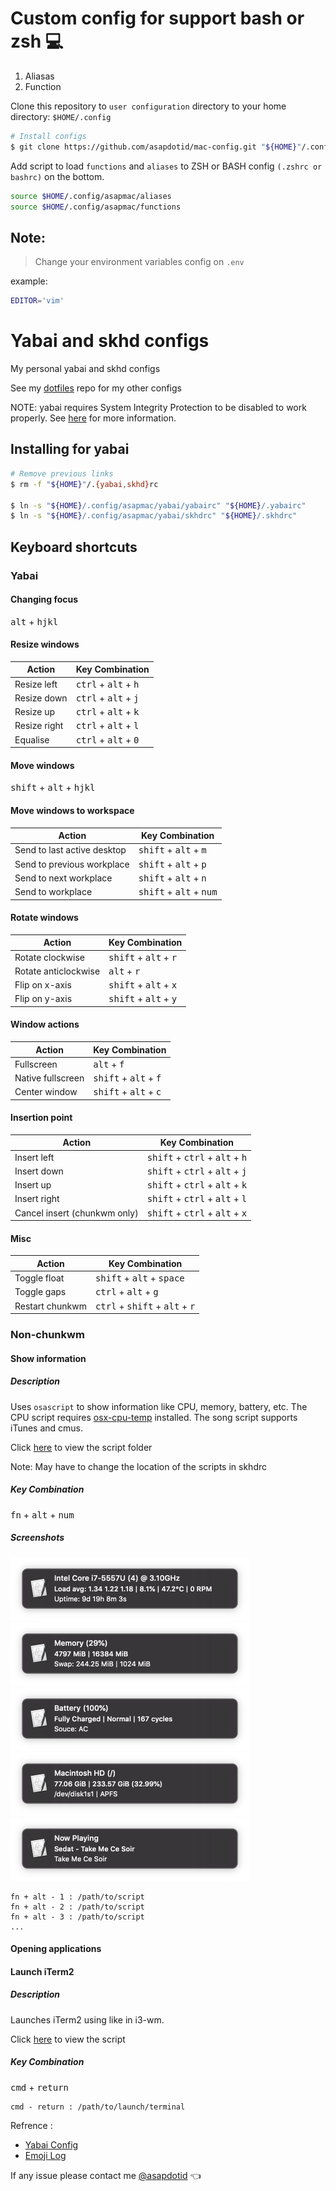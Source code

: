 # Custom config for support bash or zsh :computer:

1. Aliasas
1. Function

Clone this repository to `user configuration` directory to your home directory: `$HOME/.config`

```bash
# Install configs
$ git clone https://github.com/asapdotid/mac-config.git "${HOME}"/.config/asapmac
```

Add script to load `functions` and `aliases` to ZSH or BASH config `(.zshrc or bashrc)` on the bottom.

```bash
source $HOME/.config/asapmac/aliases
source $HOME/.config/asapmac/functions
```

## Note:

> Change your environment variables config on `.env`

example:

```bash
EDITOR='vim'
```

# Yabai and skhd configs

My personal yabai and skhd configs

See my [dotfiles](https://gitlab.com/julian-heng/dotfiles.git) repo for my other configs

NOTE: yabai requires System Integrity Protection to be disabled to work properly. See [here](https://github.com/koekeishiya/yabai/wiki/Disabling-System-Integrity-Protection) for more information.

## Installing for yabai

```sh
# Remove previous links
$ rm -f "${HOME}"/.{yabai,skhd}rc

$ ln -s "${HOME}/.config/asapmac/yabai/yabairc" "${HOME}/.yabairc"
$ ln -s "${HOME}/.config/asapmac/yabai/skhdrc" "${HOME}/.skhdrc"
```

## Keyboard shortcuts

### Yabai

#### Changing focus

<kbd>alt</kbd> + <kbd>hjkl</kbd>

#### Resize windows

| Action       | Key Combination                                 |
| ------------ | ----------------------------------------------- |
| Resize left  | <kbd>ctrl</kbd> + <kbd>alt</kbd> + <kbd>h</kbd> |
| Resize down  | <kbd>ctrl</kbd> + <kbd>alt</kbd> + <kbd>j</kbd> |
| Resize up    | <kbd>ctrl</kbd> + <kbd>alt</kbd> + <kbd>k</kbd> |
| Resize right | <kbd>ctrl</kbd> + <kbd>alt</kbd> + <kbd>l</kbd> |
| Equalise     | <kbd>ctrl</kbd> + <kbd>alt</kbd> + <kbd>0</kbd> |

#### Move windows

<kbd>shift</kbd> + <kbd>alt</kbd> + <kbd>hjkl</kbd>

#### Move windows to workspace

| Action                      | Key Combination                                    |
| --------------------------- | -------------------------------------------------- |
| Send to last active desktop | <kbd>shift</kbd> + <kbd>alt</kbd> + <kbd>m</kbd>   |
| Send to previous workplace  | <kbd>shift</kbd> + <kbd>alt</kbd> + <kbd>p</kbd>   |
| Send to next workplace      | <kbd>shift</kbd> + <kbd>alt</kbd> + <kbd>n</kbd>   |
| Send to workplace           | <kbd>shift</kbd> + <kbd>alt</kbd> + <kbd>num</kbd> |

#### Rotate windows

| Action               | Key Combination                                  |
| -------------------- | ------------------------------------------------ |
| Rotate clockwise     | <kbd>shift</kbd> + <kbd>alt</kbd> + <kbd>r</kbd> |
| Rotate anticlockwise | <kbd>alt</kbd> + <kbd>r</kbd>                    |
| Flip on x-axis       | <kbd>shift</kbd> + <kbd>alt</kbd> + <kbd>x</kbd> |
| Flip on y-axis       | <kbd>shift</kbd> + <kbd>alt</kbd> + <kbd>y</kbd> |

#### Window actions

| Action            | Key Combination                                  |
| ----------------- | ------------------------------------------------ |
| Fullscreen        | <kbd>alt</kbd> + <kbd>f</kbd>                    |
| Native fullscreen | <kbd>shift</kbd> + <kbd>alt</kbd> + <kbd>f</kbd> |
| Center window     | <kbd>shift</kbd> + <kbd>alt</kbd> + <kbd>c</kbd> |

#### Insertion point

| Action                       | Key Combination                                                    |
| ---------------------------- | ------------------------------------------------------------------ |
| Insert left                  | <kbd>shift</kbd> + <kbd>ctrl</kbd> + <kbd>alt</kbd> + <kbd>h</kbd> |
| Insert down                  | <kbd>shift</kbd> + <kbd>ctrl</kbd> + <kbd>alt</kbd> + <kbd>j</kbd> |
| Insert up                    | <kbd>shift</kbd> + <kbd>ctrl</kbd> + <kbd>alt</kbd> + <kbd>k</kbd> |
| Insert right                 | <kbd>shift</kbd> + <kbd>ctrl</kbd> + <kbd>alt</kbd> + <kbd>l</kbd> |
| Cancel insert (chunkwm only) | <kbd>shift</kbd> + <kbd>ctrl</kbd> + <kbd>alt</kbd> + <kbd>x</kbd> |

#### Misc

| Action          | Key Combination                                                    |
| --------------- | ------------------------------------------------------------------ |
| Toggle float    | <kbd>shift</kbd> + <kbd>alt</kbd> + <kbd>space</kbd>               |
| Toggle gaps     | <kbd>ctrl</kbd> + <kbd>alt</kbd> + <kbd>g</kbd>                    |
| Restart chunkwm | <kbd>ctrl</kbd> + <kbd>shift</kbd> + <kbd>alt</kbd> + <kbd>r</kbd> |

### Non-chunkwm

#### Show information

##### Description

Uses `osascript` to show information like CPU, memory, battery, etc. The CPU script requires [osx-cpu-temp](https://github.com/lavoiesl/osx-cpu-temp) installed. The song script supports iTunes and cmus.

Click [here](scripts) to view the script folder

Note: May have to change the location of the scripts in skhdrc

##### Key Combination

<kbd>fn</kbd> + <kbd>alt</kbd> + <kbd>num</kbd>

##### Screenshots

<img width="382" height="101" src="screenshots/cpu.png?raw=true"><img width="382" height="101" src="screenshots/mem.png?raw=true">
<img width="382" height="101" src="screenshots/bat.png?raw=true"><img width="382" height="101" src="screenshots/disk.png?raw=true">
<img width="382" height="101" src="screenshots/song.png?raw=true">

```
fn + alt - 1 : /path/to/script
fn + alt - 2 : /path/to/script
fn + alt - 3 : /path/to/script
...
```

#### Opening applications

#### Launch iTerm2

##### Description

Launches iTerm2 using like in i3-wm.

Click [here](scripts/open_iterm2.sh) to view the script

##### Key Combination

<kbd>cmd</kbd> + <kbd>return</kbd>

```
cmd - return : /path/to/launch/terminal
```

Refrence :

- [Yabai Config](https://github.com/Julian-Heng/chunkwm-yabai-config)
- [Emoji Log](https://github.com/ahmadawais/Emoji-Log)

If any issue please contact me [@asapdotid](mailto:asapdotid@gmail.com) :point_left:
